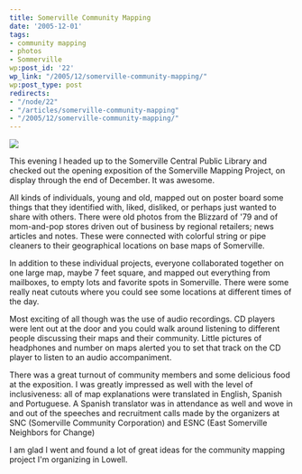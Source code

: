 ```yaml
---
title: Somerville Community Mapping
date: '2005-12-01'
tags:
- community mapping
- photos
- Sommerville
wp:post_id: '22'
wp_link: "/2005/12/somerville-community-mapping/"
wp:post_type: post
redirects:
- "/node/22"
- "/articles/somerville-community-mapping"
- "/2005/12/somerville-community-mapping/"
---
```


[ ![](http://static.flickr.com/35/69242962_fb8af427b3.jpg) ](http://www.flickr.com/photos/atomicworkshop/sets/1491836/)

This evening I headed up to the Somerville Central Public Library and checked out the opening exposition of the Somerville Mapping Project, on display through the end of December. It was awesome.

All kinds of individuals, young and old, mapped out on poster board some things that they identified with, liked, disliked, or perhaps just wanted to share with others. There were old photos from the Blizzard of '79 and of mom-and-pop stores driven out of business by regional retailers; news articles and notes. These were connected with colorful string or pipe cleaners to their geographical locations on base maps of Somerville.

In addition to these individual projects, everyone collaborated together on one large map, maybe 7 feet square, and mapped out everything from mailboxes, to empty lots and favorite spots in Somerville. There were some really neat cutouts where you could see some locations at different times of the day.

Most exciting of all though was the use of audio recordings. CD players were lent out at the door and you could walk around listening to different people discussing their maps and their community. Little pictures of headphones and number on maps alerted you to set that track on the CD player to listen to an audio accompaniment.

There was a great turnout of community members and some delicious food at the exposition. I was greatly impressed as well with the level of inclusiveness: all of map explanations were translated in English, Spanish and Portuguese. A Spanish translator was in attendance as well and wove in and out of the speeches and recruitment calls made by the organizers at SNC (Somerville Community Corporation) and ESNC (East Somerville Neighbors for Change)

I am glad I went and found a lot of great ideas for the community mapping project I'm organizing in Lowell.
